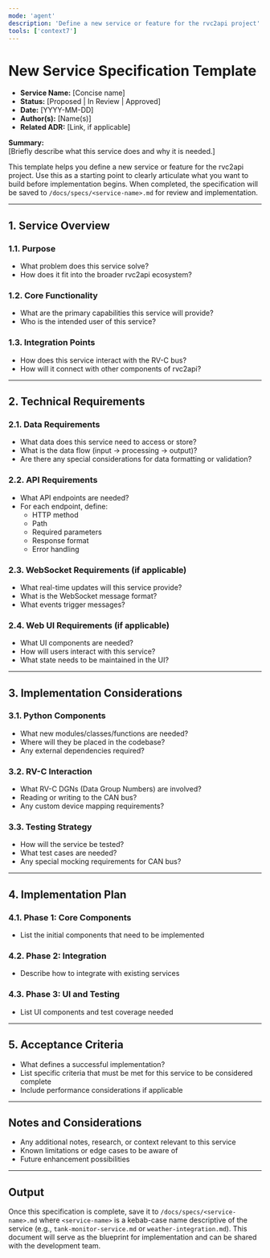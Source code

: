 ```yaml
---
mode: 'agent'
description: 'Define a new service or feature for the rvc2api project'
tools: ['context7']
---
```


# New Service Specification Template

- **Service Name:** [Concise name]
- **Status:** [Proposed | In Review | Approved]
- **Date:** [YYYY-MM-DD]
- **Author(s):** [Name(s)]
- **Related ADR:** [Link, if applicable]

**Summary:**  
[Briefly describe what this service does and why it is needed.]

This template helps you define a new service or feature for the rvc2api project. Use this as a starting point to clearly articulate what you want to build before implementation begins. When completed, the specification will be saved to `/docs/specs/<service-name>.md` for review and implementation.

---

## 1. Service Overview

### 1.1. Purpose
- What problem does this service solve?
- How does it fit into the broader rvc2api ecosystem?

### 1.2. Core Functionality
- What are the primary capabilities this service will provide?
- Who is the intended user of this service?

### 1.3. Integration Points
- How does this service interact with the RV-C bus?
- How will it connect with other components of rvc2api?

---

## 2. Technical Requirements

### 2.1. Data Requirements
- What data does this service need to access or store?
- What is the data flow (input → processing → output)?
- Are there any special considerations for data formatting or validation?

### 2.2. API Requirements
- What API endpoints are needed?
- For each endpoint, define:
  - HTTP method
  - Path
  - Required parameters
  - Response format
  - Error handling

### 2.3. WebSocket Requirements (if applicable)
- What real-time updates will this service provide?
- What is the WebSocket message format?
- What events trigger messages?

### 2.4. Web UI Requirements (if applicable)
- What UI components are needed?
- How will users interact with this service?
- What state needs to be maintained in the UI?

---

## 3. Implementation Considerations

### 3.1. Python Components
- What new modules/classes/functions are needed?
- Where will they be placed in the codebase?
- Any external dependencies required?

### 3.2. RV-C Interaction
- What RV-C DGNs (Data Group Numbers) are involved?
- Reading or writing to the CAN bus?
- Any custom device mapping requirements?

### 3.3. Testing Strategy
- How will the service be tested?
- What test cases are needed?
- Any special mocking requirements for CAN bus?

---

## 4. Implementation Plan

### 4.1. Phase 1: Core Components
- List the initial components that need to be implemented

### 4.2. Phase 2: Integration
- Describe how to integrate with existing services

### 4.3. Phase 3: UI and Testing
- List UI components and test coverage needed

---

## 5. Acceptance Criteria

- What defines a successful implementation?
- List specific criteria that must be met for this service to be considered complete
- Include performance considerations if applicable

---

## Notes and Considerations

- Any additional notes, research, or context relevant to this service
- Known limitations or edge cases to be aware of
- Future enhancement possibilities

---

## Output

Once this specification is complete, save it to `/docs/specs/<service-name>.md` where `<service-name>` is a kebab-case name descriptive of the service (e.g., `tank-monitor-service.md` or `weather-integration.md`). This document will serve as the blueprint for implementation and can be shared with the development team.
